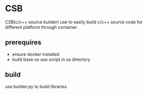# CSB
CSB(c/c++ source builder) use to easily build c/c++ source code for different platform through container.

## prerequires
* ensure docker installed
* build base os use script in os directory

## build
use builder.py to build libraries
